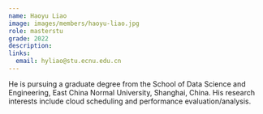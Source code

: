 ```yaml
---
name: Haoyu Liao
image: images/members/haoyu-liao.jpg
role: masterstu
grade: 2022
description: 
links:
  email: hyliao@stu.ecnu.edu.cn
---
```


He is pursuing a graduate degree from the School of Data Science and Engineering, East China Normal University, Shanghai, China. His research interests include cloud scheduling and performance evaluation/analysis.
